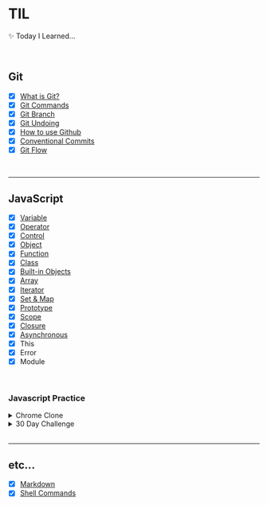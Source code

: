 # TIL

✨ Today I Learned...

<br/>

## Git

- [x] [What is Git?](https://github.com/cona-tus/TIL/blob/master/git-github/1.git.md 'Git이란?')
- [x] [Git Commands](https://github.com/cona-tus/TIL/blob/master/git-github/2.git-commands.md 'Git 명령어')
- [x] [Git Branch](https://github.com/cona-tus/TIL/blob/master/git-github/3.git-branch.md 'Git Branch')
- [x] [Git Undoing](https://github.com/cona-tus/TIL/blob/master/git-github/4.git-undoing.md 'Git 되돌리기')
- [x] [How to use Github](https://github.com/cona-tus/TIL/blob/master/git-github/5.github.md 'Github 사용하기')
- [x] [Conventional Commits](https://github.com/cona-tus/TIL/blob/master/git-github/6.conventional-commit.md 'Commit Message')
- [x] [Git Flow](https://github.com/cona-tus/TIL/blob/master/git-github/7.git-flow.md 'Git flow')

<br/>

---

## JavaScript

- [x] [Variable](https://github.com/cona-tus/TIL/tree/master/javascript/1.variable '변수')
- [x] [Operator](https://github.com/cona-tus/TIL/tree/master/javascript/2.operator '연산자')
- [x] [Control](https://github.com/cona-tus/TIL/tree/master/javascript/3.control '조건문')
- [x] [Object](https://github.com/cona-tus/TIL/tree/master/javascript/4.object '객체')
- [x] [Function](https://github.com/cona-tus/TIL/tree/master/javascript/5.function '함수')
- [x] [Class](https://github.com/cona-tus/TIL/tree/master/javascript/6.class '클래스')
- [x] [Built-in Objects](https://github.com/cona-tus/TIL/tree/master/javascript/7.built-in '빌트인 객체')
- [x] [Array](https://github.com/cona-tus/TIL/tree/master/javascript/8.array '배열')
- [x] [Iterator](https://github.com/cona-tus/TIL/tree/master/javascript/9.iterator '이터레이터')
- [x] [Set & Map](https://github.com/cona-tus/TIL/tree/master/javascript/10.set-map 'Set & Map')
- [x] [Prototype](https://github.com/cona-tus/TIL/tree/master/javascript/11.prototype '프로토타입')
- [x] [Scope](https://github.com/cona-tus/TIL/tree/master/javascript/12.scope '스코프')
- [x] [Closure](https://github.com/cona-tus/TIL/tree/master/javascript/13.closure '클로저')
- [x] [Asynchronous](https://github.com/cona-tus/TIL/tree/master/javascript/14.asynchronous '비동기')
- [x] This
- [x] Error
- [x] Module

<br/>

### Javascript Practice

<details>
  <summary>Chrome Clone</summary>
  <a href="https://github.com/cona-tus/js_chrome">
    <img src="./image/JS-chrome.png" alt="크롬 클론 코딩" />
  </a>
</details>

<details>
  <summary>30 Day Challenge</summary>
  <a href="https://github.com/cona-tus/JavaScript-Practice">
<img src="./image/JS-30day.png" alt="30일 챌린지" />
  </a>
</details>

<br/>

---

## etc...

- [x] [Markdown](https://github.com/cona-tus/TIL/blob/master/markdown.md '마크다운')
- [x] [Shell Commands](https://github.com/cona-tus/TIL/blob/master/shell-commands.md 'Shell 명령어')
